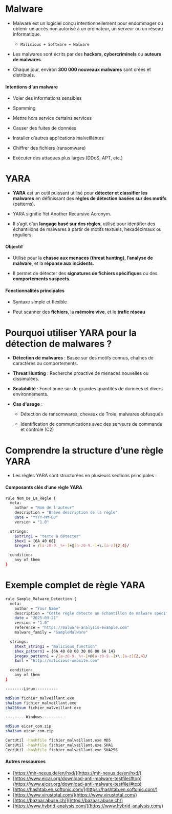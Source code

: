 # Malware

- Malware est un logiciel conçu intentionnellement pour endommager ou obtenir un accès non autorisé à un ordinateur, un serveur ou un réseau informatique.

  - `Malicious + Software = Malware`

- Les malwares sont écrits par des **hackers, cybercriminels** ou **auteurs de malwares**.

- Chaque jour, environ **300 000 nouveaux malwares** sont créés et distribués.

#### Intentions d’un malware

- Voler des informations sensibles

- Spamming

- Mettre hors service certains services

- Causer des fuites de données

- Installer d'autres applications malveillantes

- Chiffrer des fichiers (ransomware)

- Exécuter des attaques plus larges (DDoS, APT, etc.)

# YARA

- **YARA** est un outil puissant utilisé pour **détecter et classifier les malwares** en définissant des **règles de détection basées sur des motifs** (patterns).

- YARA signifie Yet Another Recursive Acronym.

- Il s’agit d’un **langage basé sur des règles**, utilisé pour identifier des échantillons de malwares à partir de motifs textuels, hexadécimaux ou réguliers.

#### Objectif

- Utilisé pour la **chasse aux menaces (threat hunting), l’analyse de malware**, et la **réponse aux incidents**.

- Il permet de détecter des **signatures de fichiers spécifiques** ou des **comportements suspects**.

#### Fonctionnalités principales

- Syntaxe simple et flexible

- Peut scanner des **fichiers**, la **mémoire vive**, et le **trafic réseau**

# Pourquoi utiliser YARA pour la détection de malwares ?

- **Détection de malwares** : Basée sur des motifs connus, chaînes de caractères ou comportements.

- **Threat Hunting** : Recherche proactive de menaces nouvelles ou dissimulées.

- **Scalabilité** : Fonctionne sur de grandes quantités de données et divers environnements.

- **Cas d’usage** :

  - Détection de ransomwares, chevaux de Troie, malwares obfusqués

  - Identification de communications avec des serveurs de commande et contrôle (C2)

# Comprendre la structure d’une règle YARA

- Les règles YARA sont structurées en plusieurs sections principales :

#### Composants clés d’une règle YARA

```sh
rule Nom_De_La_Règle {
  meta:
    author = "Nom de l'auteur"
    description = "Brève description de la règle"
    date = "YYYY-MM-DD"
    version = "1.0"

  strings:
    $string1 = "texte à détecter"
    $hex1 = {6A 40 68}
    $regex1 = /[a-z0-9._%+-]+@[a-z0-9.-]+\.[a-z]{2,4}/

  condition:
    any of them
}
```

# Exemple complet de règle YARA

```sh
rule Sample_Malware_Detection {
  meta:
    author = "Your Name"
    description = "Cette règle détecte un échantillon de malware spécifique via ses motifs textuels et hexadécimaux."
    date = "2025-03-21"
    version = "1.0"
    reference = "https://malware-analysis-example.com"
    malware_family = "SampleMalware"

  strings:
    $text_string1 = "malicious_function"
    $hex_pattern1 = {6A 40 68 00 30 00 00 6A 14}
    $regex_pattern1 = /[a-z0-9._%+-]+@[a-z0-9.-]+\.[a-z]{2,4}/
    $url = "http://malicious-website.com"

  condition:
    any of them
}
```

```sh
--------Linux----------

md5sum fichier_malveillant.exe
sha1sum fichier_malveillant.exe
sha256sum fichier_malveillant.exe

---------Windows---------

md5sum eicar_com.zip
sha1sum eicar_com.zip

CertUtil -hashfile fichier_malveillant.exe MD5
CertUtil -hashfile fichier_malveillant.exe SHA1
CertUtil -hashfile fichier_malveillant.exe SHA256
```

#### Autres ressources

- [https://mh-nexus.de/en/hxd/](https://mh-nexus.de/en/hxd/)
- [https://www.eicar.org/download-anti-malware-testfile/#top](https://www.eicar.org/download-anti-malware-testfile/#top)
- [https://hashtab.en.softonic.com/](https://hashtab.en.softonic.com/)
- [https://www.virustotal.com/](https://www.virustotal.com/)
- [https://bazaar.abuse.ch/](https://bazaar.abuse.ch/)
- [https://www.hybrid-analysis.com/](https://www.hybrid-analysis.com/)
